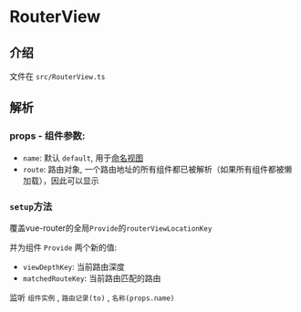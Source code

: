 # RouterView

## 介绍

文件在 `src/RouterView.ts`



## 解析 

### props - 组件参数:

+ `name`: 默认 `default`, 用于[命名视图](https://next.router.vuejs.org/zh/guide/essentials/named-views.html)
+ `route`: 路由对象, 一个路由地址的所有组件都已被解析（如果所有组件都被懒加载），因此可以显示

### `setup`方法

覆盖vue-router的全局`Provide`的`routerViewLocationKey`

并为组件 `Provide` 两个新的值:

+ `viewDepthKey`: 当前路由深度
+ `matchedRouteKey`: 当前路由匹配的路由



监听 `组件实例` , `路由记录(to)` , `名称(props.name)`

